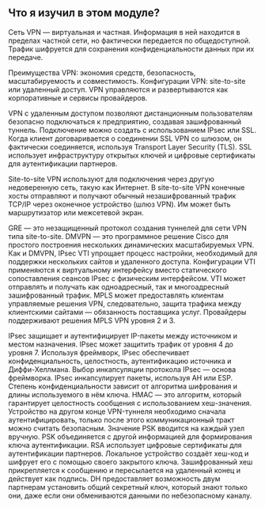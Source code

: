 <!-- 8.4.1 -->
## Что я изучил в этом модуле?

Сеть VPN — виртуальная и частная. Информация в ней находится в пределах частной сети, но фактически передается по общедоступной. Трафик шифруется для сохранения конфиденциальности данных при их передаче. 

Преимущества VPN: экономия средств, безопасность, масштабируемость и совместимость. Конфигурации VPN: site-to-site или удаленный доступ. VPN управляются и развертываются как корпоративные и сервисы провайдеров.

VPN с удаленным доступом позволяют дистанционным пользователям безопасно подключаться к предприятию, создавая зашифрованный туннель. Подключение можно создать с использованием IPsec или SSL. Когда клиент договаривается о соединении SSL VPN со шлюзом, он фактически соединяется, используя Transport Layer Security (TLS). SSL использует инфраструктуру открытых ключей и цифровые сертификаты для аутентификации партнеров. 

Site-to-site VPN используют для подключения через другую недоверенную сеть, такую как Интернет. В site-to-site VPN конечные хосты отправляют и получают обычный незашифрованный трафик TCP/IP через оконечное устройство (шлюз VPN). Им может быть маршрутизатор или межсетевой экран. 

GRE — это незащищенный протокол создания туннелей для сети VPN типа site-to-site. DMVPN — это программное решение Cisco для простого построения нескольких динамических масштабируемых VPN. Как и DMVPN, IPsec VTI упрощает процесс настройки, необходимый для поддержки нескольких сайтов и удаленного доступа. Конфигурации VTI применяются к виртуальному интерфейсу вместо статического сопоставления сеансов IPsec с физическим интерфейсом. VTI может отправлять и получать как одноадресный, так и многоадресный зашифрованный трафик. MPLS может предоставлять клиентам управляемые решения VPN, следовательно, защита трафика между клиентскими сайтами — обязанность поставщика услуг. Провайдеры поддерживают решения MPLS VPN уровня 2 и 3.

IPsec защищает и аутентифицирует IP-пакеты между источником и местом назначения. IPsec может защитить трафик от уровня 4 до уровня 7. Используя фреймворк, IPsec обеспечивает конфиденциальность, целостность, аутентификацию источника и Диффи-Хеллмана. Выбор инкапсуляции протокола IPsec — основа фреймворка. IPsec инкапсулирует пакеты, используя AH или ESP. Степень конфиденциальности зависит от алгоритма шифрования и длины используемого в нём ключа. HMAC — это алгоритм, который гарантирует целостность сообщения с использованием хеш-значения. Устройство на другом конце VPN-туннеля необходимо сначала аутентифицировать, только после этого коммуникационный тракт можно считать безопасным. Значение PSK вводится на каждый узел вручную. PSK объединяется с другой информацией для формирования ключа аутентификации. RSA использует цифровые сертификаты для аутентификации партнеров. Локальное устройство создаёт хеш-код и шифрует его с помощью своего закрытого ключа. Зашифрованный хеш прикрепляется к сообщению и пересылается на удаленный конец и действует как подпись. DH предоставляет возможность двум партнерам установить общий секретный ключ, который знают только они, даже если они обмениваются данными по небезопасному каналу.

<!-- 8.4.2 -->
<!-- quiz -->

